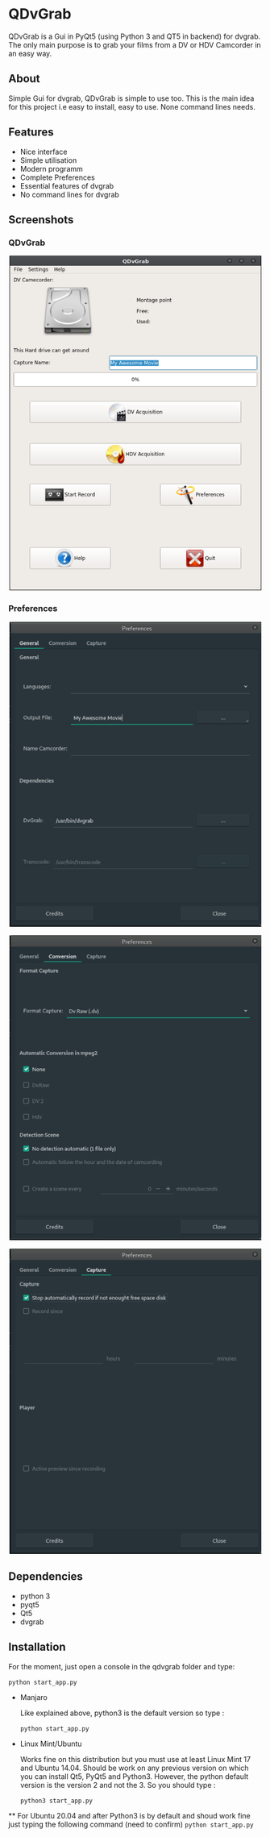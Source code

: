 # QDvGrab

QDvGrab is a Gui in PyQt5 (using Python 3 and QT5 in backend) for dvgrab. The only main purpose is to grab your films from a DV or HDV Camcorder
 in an easy way.
 
About
-----

Simple Gui for dvgrab, QDvGrab is simple to use too. This is the main idea for this project i.e easy to install, easy to
 use. None command lines needs.
  
Features
--------

* Nice interface
* Simple utilisation
* Modern programm
* Complete Preferences
* Essential features of dvgrab
* No command lines for dvgrab

Screenshots
-----------

### QDvGrab

<p align="center">
    <img src="qdvgrab/images/qdvgrab.png" alt="QDvGrab" width="500">
</p>

### Preferences

<p align="center">
    <img src="qdvgrab/images/preferences1.png" alt="Preferences" width="500">
</p>

<p align="center">
    <img src="qdvgrab/images/preferences2.png" alt="Preferences" width="500">
</p>

<p align="center">
    <img src="qdvgrab/images/preferences3.png" alt="Preferences" width="500">
</p>


Dependencies
------------

* python 3
* pyqt5
* Qt5
* dvgrab

Installation
------------

For the moment, just open a console in the qdvgrab folder and type:

 ```
python start_app.py
```

* Manjaro

    Like explained above, python3 is the default version so type :
    ```
    python start_app.py
    ```
    
* Linux Mint/Ubuntu

    Works fine on this distribution but you must use at least Linux Mint 17 and Ubuntu 14.04. 
    Should be work on any previous version on which you can install Qt5, PyQt5 and Python3.
    However, the python default version is the version 2 and not the 3. So you should type :
    
    ```
    python3 start_app.py
    ```
** For Ubuntu 20.04 and after
    Python3 is by default and shoud work fine just typing the following command (need to confirm) 
    ```
    python start_app.py
    ```

